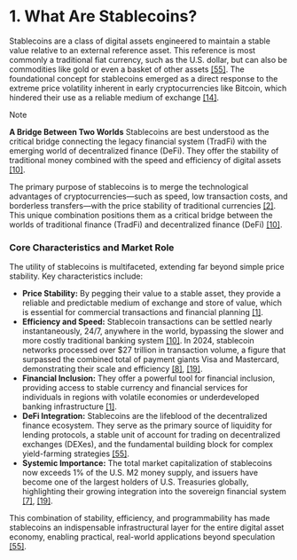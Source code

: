 # 1. What Are Stablecoins?

Stablecoins are a class of digital assets engineered to maintain a stable value relative to an external reference asset. This reference is most commonly a traditional fiat currency, such as the U.S. dollar, but can also be commodities like gold or even a basket of other assets [\[55\]](../Resources/10_Central_Bibliography.md#55). The foundational concept for stablecoins emerged as a direct response to the extreme price volatility inherent in early cryptocurrencies like Bitcoin, which hindered their use as a reliable medium of exchange [\[14\]](../Resources/10_Central_Bibliography.md#14).

> [!NOTE]
> **A Bridge Between Two Worlds**
> Stablecoins are best understood as the critical bridge connecting the legacy financial system (TradFi) with the emerging world of decentralized finance (DeFi). They offer the stability of traditional money combined with the speed and efficiency of digital assets [\[10\]](../Resources/10_Central_Bibliography.md#10).

The primary purpose of stablecoins is to merge the technological advantages of cryptocurrencies—such as speed, low transaction costs, and borderless transfers—with the price stability of traditional currencies [\[2\]](../Resources/10_Central_Bibliography.md#2). This unique combination positions them as a critical bridge between the worlds of traditional finance (TradFi) and decentralized finance (DeFi) [\[10\]](../Resources/10_Central_Bibliography.md#10).

### Core Characteristics and Market Role

The utility of stablecoins is multifaceted, extending far beyond simple price stability. Key characteristics include:

*   **Price Stability:** By pegging their value to a stable asset, they provide a reliable and predictable medium of exchange and store of value, which is essential for commercial transactions and financial planning [\[1\]](../Resources/10_Central_Bibliography.md#1).
*   **Efficiency and Speed:** Stablecoin transactions can be settled nearly instantaneously, 24/7, anywhere in the world, bypassing the slower and more costly traditional banking system [\[10\]](../Resources/10_Central_Bibliography.md#10). In 2024, stablecoin networks processed over $27 trillion in transaction volume, a figure that surpassed the combined total of payment giants Visa and Mastercard, demonstrating their scale and efficiency [\[8\]](../Resources/10_Central_Bibliography.md#8), [\[19\]](../Resources/10_Central_Bibliography.md#19).
*   **Financial Inclusion:** They offer a powerful tool for financial inclusion, providing access to stable currency and financial services for individuals in regions with volatile economies or underdeveloped banking infrastructure [\[1\]](../Resources/10_Central_Bibliography.md#1).
*   **DeFi Integration:** Stablecoins are the lifeblood of the decentralized finance ecosystem. They serve as the primary source of liquidity for lending protocols, a stable unit of account for trading on decentralized exchanges (DEXes), and the fundamental building block for complex yield-farming strategies [\[55\]](../Resources/10_Central_Bibliography.md#55).
*   **Systemic Importance:** The total market capitalization of stablecoins now exceeds 1% of the U.S. M2 money supply, and issuers have become one of the largest holders of U.S. Treasuries globally, highlighting their growing integration into the sovereign financial system [\[7\]](../Resources/10_Central_Bibliography.md#7), [\[19\]](../Resources/10_Central_Bibliography.md#19).

This combination of stability, efficiency, and programmability has made stablecoins an indispensable infrastructural layer for the entire digital asset economy, enabling practical, real-world applications beyond speculation [\[55\]](../Resources/10_Central_Bibliography.md#55).
